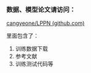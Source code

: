 ### 数据、模型论文请访问：

[cangyeone/LPPN (github.com)](https://github.com/cangyeone/LPPN)

里面包含了：

1. 训练数据下载
2. 参考文献
3. 训练测试代码等
